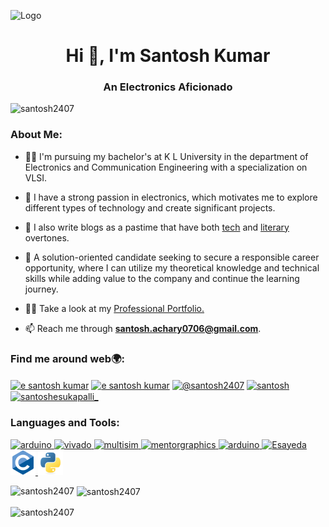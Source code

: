 <!-- ![Logo](https://github.com/santosh2407/santosh2407/assets/99958597/f33a7d9f-a3a1-44ad-97e5-8c4718ede288) -->
  ![Logo](https://github.com/santosh2407/santosh2407/assets/99958597/5eada0c9-4027-4c7b-a696-ca08096f34cd)

<h1 align="center">Hi 👋, I'm Santosh Kumar</h1>
<h3 align="center">An Electronics Aficionado</h3>
<p align="left"> <img src="https://komarev.com/ghpvc/?username=santosh2407&label=Profile%20views&color=0e75b6&style=flat" alt="santosh2407" /> </p>
<h3 align="left">About Me:</h3>


- 🧑‍🎓 I'm pursuing my bachelor's at K L University in the department of Electronics and Communication Engineering with a specialization on VLSI.
- 🔭 I have a strong passion in electronics, which motivates me to explore different types of technology and create significant projects.
- 📝 I also write blogs as a pastime that have both [tech](https://medium.com/@santosh2407) and [literary](https://esukapallisantosh.blogspot.com/) overtones.
- 🌱 A solution-oriented candidate seeking to secure a responsible career opportunity, where I can utilize my theoretical knowledge and technical skills while adding value to the company and continue the learning journey. 

- 👨‍💻 Take a look at my [Professional Portfolio.](https://santosh-portfolio.dorik.io/)
- 📫 Reach me through **santosh.achary0706@gmail.com**.

<!--### Blogs posts -->
<!-- BLOG-POST-LIST:START -->
<!-- BLOG-POST-LIST:END -->

<h3 align="left">Find me around web🌍:</h3>
<p align="left">
<!--LinkedIn-->
<a href="https://www.linkedin.com/in/esantoshkumar-89568720a/" target="blank"><img align="center" src="https://raw.githubusercontent.com/rahuldkjain/github-profile-readme-generator/master/src/images/icons/Social/linked-in-alt.svg" alt="e santosh kumar" height="30" width="40" /></a>
<!--Blogger-->
<a href="https://esukapallisantosh.blogspot.com/" target="blank"><img align="center" src="https://play-lh.googleusercontent.com/cWG9-bk2_zLdKsN9vsYEdbCReVfzgXU6FeHUmLI8a24FoZ05TpOLYXInCQ278FTwCw=w480-h960-rw" alt="e santosh kumar" height="30" width="40" /></a>
<!--Medium-->
<a href="https://medium.com/@santosh2407" target="blank"><img align="center" src="https://raw.githubusercontent.com/rahuldkjain/github-profile-readme-generator/master/src/images/icons/Social/medium.svg" alt="@santosh2407" height="30" width="40" /></a>
<!--Twitter-->
<a href="https://twitter.com/SantoshE12" target="blank"><img align="center" src="https://raw.githubusercontent.com/rahuldkjain/github-profile-readme-generator/master/src/images/icons/Social/twitter.svg" alt="santosh" height="30" width="40" /></a>
<!--Instagram-->
<a href="https://www.instagram.com/santoshesukapalli_/" target="blank"><img align="center" src="https://raw.githubusercontent.com/rahuldkjain/github-profile-readme-generator/master/src/images/icons/Social/instagram.svg" alt="santoshesukapalli_" height="30" width="40" /></a>
</p>


<h3 align="left">Languages and Tools:</h3>
<p align="left"> <a href="https://www.cadence.com/en_US/home.html" target="_blank" rel="noreferrer"> <img src="https://upload.wikimedia.org/wikipedia/commons/4/48/Cadence-Logo.svg" alt="arduino" width="40" height="40"/> </a> 
<a href="https://www.xilinx.com/products/design-tools/vivado.html" target="_blank" rel="noreferrer"> <img src="https://user-images.githubusercontent.com/3611330/51789332-126e5400-2188-11e9-808e-37c633755ddf.png" alt="vivado" width="40" height="40"/>
  <a href="https://www.ni.com/en-in/shop/electronic-test-instrumentation/application-software-for-electronic-test-and-instrumentation-category/what-is-multisim.html" target="_blank" rel="noreferrer"> <img src="https://digilent.com/blog/wp-content/uploads/2015/01/184_multisim_app_icon_ill.png" alt="multisim" width="40" height="40"/>
    <a href="https://eda.sw.siemens.com/en-US/" target="_blank" rel="noreferrer"> <img src="https://upload.wikimedia.org/wikipedia/commons/d/d4/Mentor_Graphics_Logo.svg" alt="mentorgraphics" width="40" height="40"/>
  <a href="https://www.arduino.cc/" target="_blank" rel="noreferrer"> <img src="https://cdn.worldvectorlogo.com/logos/arduino-1.svg" alt="arduino" width="40" height="40"/> </a> 
      <a href="https://easyeda.com/" target="_blank" rel="noreferrer"> <img src="https://easyeda.com/images/easyeda-thumbnail.png?id=d5ed1fe5930602975df1" alt="Esayeda" width="40" height="40"/> </a> 
      <a href="https://www.cprogramming.com/" target="_blank" rel="noreferrer"> <img src="https://raw.githubusercontent.com/devicons/devicon/master/icons/c/c-original.svg" alt="c" width="40" height="40"/> </a> <a href="https://www.python.org" target="_blank" rel="noreferrer"> <img src="https://raw.githubusercontent.com/devicons/devicon/master/icons/python/python-original.svg" alt="python" width="40" height="40"/> </a> </p>

<p><img align="left" src="https://github-readme-stats.vercel.app/api/top-langs?username=santosh2407&show_icons=true&locale=en&layout=compact" alt="santosh2407" /></p>

<p>&nbsp;<img align="center" src="https://github-readme-stats.vercel.app/api?username=santosh2407&show_icons=true&locale=en" alt="santosh2407" /></p>

<p><img align="center" src="https://github-readme-streak-stats.herokuapp.com/?user=santosh2407&" alt="santosh2407" /></p>
